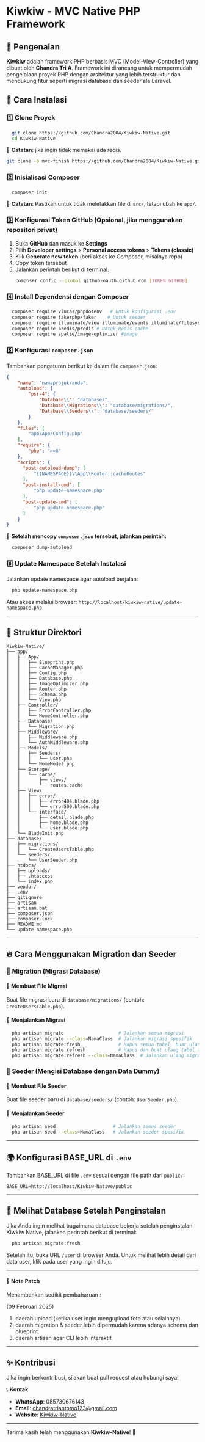 # Kiwkiw - MVC Native PHP Framework

## 📌 Pengenalan

**Kiwkiw** adalah framework PHP berbasis MVC (Model-View-Controller) yang dibuat oleh **Chandra Tri A**. Framework ini dirancang untuk mempermudah pengelolaan proyek PHP dengan arsitektur yang lebih terstruktur dan mendukung fitur seperti migrasi database dan seeder ala Laravel.

## 🚀 Cara Instalasi

### 1️⃣ Clone Proyek

```sh
  git clone https://github.com/Chandra2004/Kiwkiw-Native.git
  cd Kiwkiw-Native
```

📌 **Catatan**: jika ingin tidak memakai ada redis.
```sh
git clone -b mvc-finish https://github.com/Chandra2004/Kiwkiw-Native.git
```

### 2️⃣ Inisialisasi Composer

```sh
  composer init
```

📌 **Catatan**: Pastikan untuk tidak meletakkan file di `src/`, tetapi ubah ke `app/`.

### 3️⃣ Konfigurasi Token GitHub (Opsional, jika menggunakan repositori privat)

1. Buka **GitHub** dan masuk ke **Settings**
2. Pilih **Developer settings** > **Personal access tokens** > **Tokens (classic)**
3. Klik **Generate new token** (beri akses ke Composer, misalnya repo)
4. Copy token tersebut
5. Jalankan perintah berikut di terminal:
   ```sh
   composer config --global github-oauth.github.com [TOKEN_GITHUB]
   ```

### 4️⃣ Install Dependensi dengan Composer

```sh
  composer require vlucas/phpdotenv   # Untuk konfigurasi .env
  composer require fakerphp/faker    # Untuk seeder
  composer require illuminate/view illuminate/events illuminate/filesystem    # Untuk blade templating
  composer require predis/predis # Untuk Redis cache
  composer require spatie/image-optimizer #image
```

### 5️⃣ Konfigurasi `composer.json`

Tambahkan pengaturan berikut ke dalam file `composer.json`:

```json
{
    "name": "namaprojek/anda",
    "autoload": {
        "psr-4": {
            "Database\\": "database/",
            "Database\\Migrations\\": "database/migrations/",
            "Database\\Seeders\\": "database/seeders/"
        }
    },
    "files": [
        "app/App/Config.php"
    ],
    "require": {
        "php": ">=8"
    },
    "scripts": {
      "post-autoload-dump": [
          "{{NAMESPACE}}\\App\\Router::cacheRoutes"
      ],
      "post-install-cmd": [
          "php update-namespace.php"
      ],
      "post-update-cmd": [
          "php update-namespace.php"
      ]
    }
}
```

📌 **Setelah mencopy `composer.json` tersebut, jalankan perintah:**

```sh
  composer dump-autoload
```

### 6️⃣ Update Namespace Setelah Instalasi

Jalankan update namespace agar autoload berjalan:

```sh
  php update-namespace.php
```

Atau akses melalui browser: `http://localhost/kiwkiw-native/update-namespace.php`

---

## 📂 Struktur Direktori

```
Kiwkiw-Native/
├── app/
│   ├── App/
│   │   ├── Blueprint.php
│   │   ├── CacheManager.php
│   │   ├── Config.php
│   │   ├── Database.php
│   │   ├── ImageOptimizer.php
│   │   ├── Router.php
│   │   ├── Schema.php
│   │   └── View.php
│   ├── Controller/
│   │   ├── ErrorController.php
│   │   └── HomeController.php
│   ├── Database/
│   │   └── Migration.php
│   ├── Middleware/
│   │   ├── Middleware.php
│   │   └── AuthMiddleware.php
│   ├── Models/
│   │   ├── Seeders/
│   │   │   └── User.php
│   │   └── HomeModel.php
│   ├── Storage/
│   │   └── cache/
│   │       ├── views/
│   │       └── routes.cache
│   ├── View/
│   │   ├── error/
│   │   │   ├── error404.blade.php
│   │   │   └── error500.blade.php
│   │   └── interface/
│   │       ├── detail.blade.php
│   │       ├── home.blade.php
│   │       └── user.blade.php
│   └── BladeInit.php
├── database/
│   ├── migrations/
│   │   └── CreateUsersTable.php
│   └── seeders/
│       └── UserSeeder.php
├── htdocs/
│   ├── uploads/
│   ├── .htaccess
│   └── index.php
├── vendor/
├── .env
├── gitignore
├── artisan
├── artisan.bat
├── composer.json
├── composer.lock
├── README.md
└── update-namespace.php
```

---

## 🔥 Cara Menggunakan Migration dan Seeder

### 🔹 **Migration** (Migrasi Database)

#### 📌 Membuat File Migrasi

Buat file migrasi baru di `database/migrations/` (contoh: `CreateUsersTable.php`).

#### 📌 Menjalankan Migrasi

```sh
  php artisan migrate                    # Jalankan semua migrasi
  php artisan migrate --class=NamaClass  # Jalankan migrasi spesifik
  php artisan migrate:fresh              # Hapus semua tabel, buat ulang, lalu jalankan seeder
  php artisan migrate:refresh            # Hapus dan buat ulang tabel tanpa menjalankan seeder
  php artisan migrate:refresh --class=NamaClass  # Jalankan ulang migrasi tertentu
```

### 🔹 **Seeder** (Mengisi Database dengan Data Dummy)

#### 📌 Membuat File Seeder

Buat file seeder baru di `database/seeders/` (contoh: `UserSeeder.php`).

#### 📌 Menjalankan Seeder

```sh
  php artisan seed                     # Jalankan semua seeder
  php artisan seed --class=NamaClass   # Jalankan seeder spesifik
```

---

## 🌍 Konfigurasi **BASE\_URL** di `.env`

Tambahkan BASE\_URL di file `.env` sesuai dengan file path dari `public/`:

```env
BASE_URL=http://localhost/Kiwkiw-Native/public
```

---

## 🔎 Melihat Database Setelah Penginstalan

Jika Anda ingin melihat bagaimana database bekerja setelah penginstalan Kiwkiw Native, jalankan perintah berikut di terminal:

```sh
  php artisan migrate:fresh
```

Setelah itu, buka URL `/user` di browser Anda. Untuk melihat lebih detail dari data user, klik pada user yang ingin dituju.

---

#### 📌 Note Patch

Menambahkan sedikit pembaharuan :

(09 Februari 2025)
1. daerah upload (ketika user ingin mengupload foto atau selainnya).
2. daerah migration & seeder lebih dipermudah karena adanya schema dan blueprint.
3. daerah artisan agar CLI lebih interaktif.

---

## ✨ Kontribusi

Jika ingin berkontribusi, silakan buat pull request atau hubungi saya!

📞 **Kontak**:

- **WhatsApp**: 085730676143
- **Email**: [chandratriantomo123@gmail.com](mailto\:chandratriantomo123@gmail.com)
- **Website**: [Kiwkiw-Native](https://www.kiwkiw-native.free.nf)
  
---

Terima kasih telah menggunakan **Kiwkiw-Native**! 🚀
